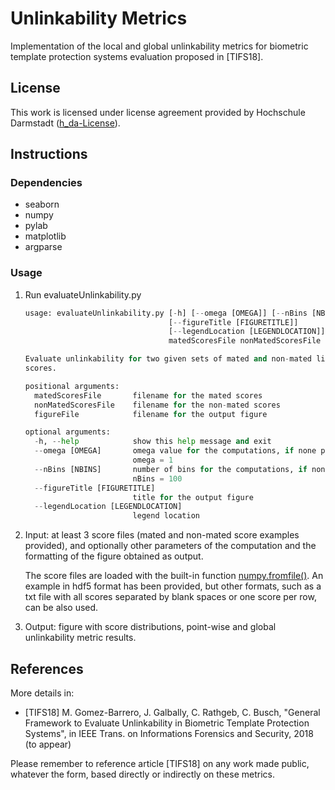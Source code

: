 # Unlinkability Metrics

Implementation of the local and global unlinkability metrics for biometric template protection systems evaluation proposed in [TIFS18].

## License
This work is licensed under license agreement provided by Hochschule Darmstadt ([h_da-License](/hda-license.pdf)).

## Instructions

### Dependencies
* seaborn
* numpy
* pylab
* matplotlib
* argparse

### Usage

1. Run evaluateUnlinkability.py 

	```python
	usage: evaluateUnlinkability.py [-h] [--omega [OMEGA]] [--nBins [NBINS]]
									[--figureTitle [FIGURETITLE]]
									[--legendLocation [LEGENDLOCATION]]
									matedScoresFile nonMatedScoresFile figureFile

	Evaluate unlinkability for two given sets of mated and non-mated linkage
	scores.

	positional arguments:
	  matedScoresFile       filename for the mated scores
	  nonMatedScoresFile    filename for the non-mated scores
	  figureFile            filename for the output figure

	optional arguments:
	  -h, --help            show this help message and exit
	  --omega [OMEGA]       omega value for the computations, if none provided,
							omega = 1
	  --nBins [NBINS]       number of bins for the computations, if none provided,
							nBins = 100
	  --figureTitle [FIGURETITLE]
							title for the output figure
	  --legendLocation [LEGENDLOCATION]
							legend location
	```

2. Input: at least 3 score files (mated and non-mated score examples provided), and optionally other parameters of the computation and the formatting of the figure obtained as output.

    The score files are loaded with the built-in function [numpy.fromfile()](https://docs.scipy.org/doc/numpy-1.13.0/reference/generated/numpy.fromfile.html).
    An example in hdf5 format has been provided, but other formats, such as a txt file with all scores separated by blank spaces
    or one score per row, can be also used.

3. Output: figure with score distributions, point-wise and global unlinkability metric results.

## References

More details in:

- [TIFS18] M. Gomez-Barrero, J. Galbally, C. Rathgeb, C. Busch, "General Framework to Evaluate Unlinkability
in Biometric Template Protection Systems", in IEEE Trans. on Informations Forensics and Security, 2018 (to appear)

Please remember to reference article [TIFS18] on any work made public, whatever the form,
based directly or indirectly on these metrics.
